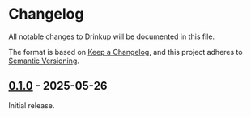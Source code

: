 # Changelog

All notable changes to Drinkup will be documented in this file.

The format is based on [Keep a Changelog](https://keepachangelog.com/en/1.0.0/),
and this project adheres to
[Semantic Versioning](https://semver.org/spec/v2.0.0.html).

## [0.1.0] - 2025-05-26

Initial release.

[unreleased]: https://github.com/cometsh/elixir-car/compare/v0.1.0...HEAD
[0.1.0]: https://github.com/cometsh/elixir-car/releases/tag/v0.1.0
